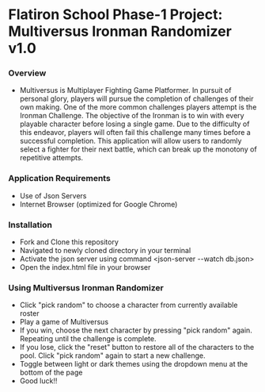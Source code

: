 # Flatiron School Phase-1 Project: Multiversus Ironman Randomizer v1.0

### Overview
* Multiversus is Multiplayer Fighting Game Platformer.  In pursuit of personal glory, players will pursue the completion of challenges of their own making.  One of the more common challenges players attempt is the Ironman Challenge.  The objective of the Ironman is to win with every playable character before losing a single game.  Due to the difficulty of this endeavor, players will often fail this challenge many times before a successful completion.  This application will allow users to randomly select a fighter for their next battle, which can break up the monotony of repetitive attempts.

### Application Requirements
* Use of Json Servers
* Internet Browser (optimized for Google Chrome)

### Installation
* Fork and Clone this repository
* Navigated to newly cloned directory in your terminal
* Activate the json server using command <json-server --watch db.json>
* Open the index.html file in your browser

### Using Multiversus Ironman Randomizer
* Click "pick random" to choose a character from currently available roster
* Play a game of Multiversus
* If you win, choose the next character by pressing "pick random" again.  Repeating until the challenge is complete.
* If you lose, click the "reset" button to restore all of the characters to the pool.  Click "pick random" again to start a new challenge.
* Toggle between light or dark themes using the dropdown menu at the bottom of the page
* Good luck!!
